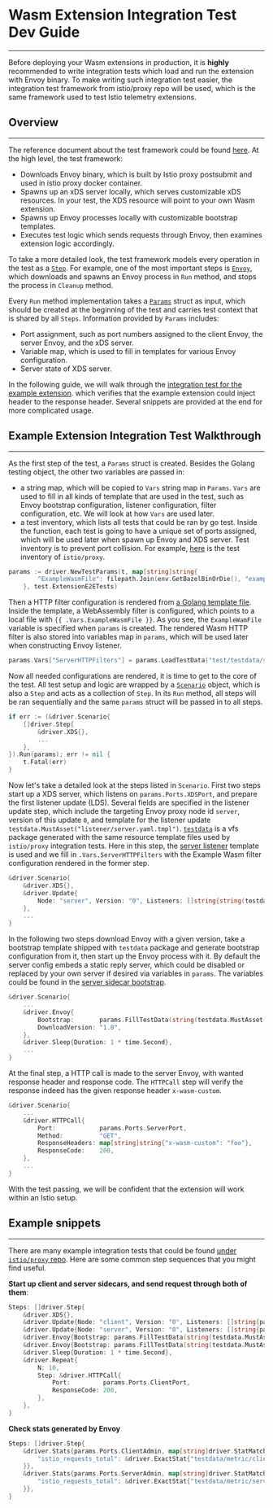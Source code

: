 # Wasm Extension Integration Test Dev Guide
---

Before deploying your Wasm extensions in production, it is **highly** recommended to write integration tests which load and run the extension with Envoy binary. To make writing such integration test easier, the integration test framework from istio/proxy repo will be used, which is the same framework used to test Istio telemetry extensions.

## Overview
---

The reference document about the test framework could be found [here](https://godoc.org/github.com/istio/proxy/test/envoye2e/driver). At the high level, the test framework:
* Downloads Envoy binary, which is built by Istio proxy postsubmit and used in istio proxy docker container.
* Spawns up an xDS server locally, which serves customizable xDS resources. In your test, the XDS resource will point to your own Wasm extension.
* Spawns up Envoy processes locally with customizable bootstrap templates.
* Executes test logic which sends requests through Envoy, then examines extension logic accordingly.

To take a more detailed look, the test framework models every operation in the test as a [`Step`](https://godoc.org/github.com/istio/proxy/test/envoye2e/driver#Step). For example, one of the most important steps is [`Envoy`](https://godoc.org/github.com/istio/proxy/test/envoye2e/driver#Envoy), which downloads and spawns an Envoy process in `Run` method, and stops the process in `Cleanup` method.

Every `Run` method implementation takes a [`Params`](https://godoc.org/github.com/istio/proxy/test/envoye2e/driver#Params) struct as input, which should be created at the beginning of the test and carries test context that is shared by all `Steps`. Information provided by `Params` includes:
* Port assignment, such as port numbers assigned to the client Envoy, the server Envoy, and the xDS server.
* Variable map, which is used to fill in templates for various Envoy configuration.
* Server state of XDS server.

In the following guide, we will walk through the [integration test for the example extension](../example/test/example_test.go). which verifies that the example extension could inject header to the response header. Several snippets are provided at the end for more complicated usage.

## Example Extension Integration Test Walkthrough
---

As the first step of the test, a `Params` struct is created. Besides the Golang testing object, the other two variables are passed in:
* a string map, which will be copied to `Vars` string map in `Params`. `Vars` are used to fill in all kinds of template that are used in the test, such as Envoy bootstrap configuration, listener configuration, filter configuration, etc. We will look at how `Vars` are used later.
* a test inventory, which lists all tests that could be ran by go test. Inside the function, each test is going to have a unique set of ports assigned, which will be used later when spawn up Envoy and XDS server. Test inventory is to prevent port collision. For example, [here](https://github.com/istio/proxy/blob/32a5195862266bc49faa94bfb88d1719420abb3b/test/envoye2e/inventory.go#L21) is the test inventory of `istio/proxy`.
```go
params := driver.NewTestParams(t, map[string]string{
		"ExampleWasmFile": filepath.Join(env.GetBazelBinOrDie(), "example.wasm"),
	}, test.ExtensionE2ETests)
```

Then a HTTP filter configuration is rendered from [a Golang template file](../example/test/testdata/server_filter.yaml.tmpl). Inside the template, a WebAssembly filter is configured, which points to a local file with `{{ .Vars.ExampleWasmFile }}`. As you see, the `ExampleWamFile` variable is specified when `params` is created. The rendered Wasm HTTP filter is also stored into variables map in `params`, which will be used later when constructing Envoy listener.

```go
params.Vars["ServerHTTPFilters"] = params.LoadTestData("test/testdata/server_filter.yaml.tmpl")
```

Now all needed configurations are rendered, it is time to get to the core of the test. All test setup and logic are wrapped by a [`Scenario`](https://godoc.org/github.com/istio/proxy/test/envoye2e/driver#Scenario) object, which is also a `Step` and acts as a collection of `Step`. In its `Run` method, all steps will be ran sequentially and the same `params` struct will be passed in to all steps.

```go
if err := (&driver.Scenario{
    []driver.Step{
        &driver.XDS{},
        ...
    },
}).Run(params); err != nil {
    t.Fatal(err)
}
```

Now let's take a detailed look at the steps listed in `Scenario`. First two steps start up a XDS server, which listens on `params.Ports.XDSPort`, and prepare the first listener update (LDS). Several fields are specified in the listener update step, which include the targeting Envoy proxy node id `server`, version of this update `0`, and template for the listener update `testdata.MustAsset("listener/server.yaml.tmpl")`. [`testdata`](https://github.com/istio/proxy/blob/32a5195862266bc49faa94bfb88d1719420abb3b/testdata/testdata.gen.go#L3) is a vfs package generated with the same resource template files used by `istio/proxy` integration tests. Here in this step, the [server listener](https://github.com/istio/proxy/blob/32a5195862266bc49faa94bfb88d1719420abb3b/testdata/testdata.gen.go#L394-L425) template is used and we fill in `.Vars.ServerHTTPFilters` with the Example Wasm filter configuration rendered in the former step.

```go
&driver.Scenario{
    &driver.XDS{},
    &driver.Update{
        Node: "server", Version: "0", Listeners: []string{string(testdata.MustAsset("listener/server.yaml.tmpl"))},
    },
    ...
}
```

In the following two steps download Envoy with a given version, take a bootstrap template shipped with `testdata` package and generate bootstrap configuration from it, then start up the Envoy process with it. By default the server config embeds a static reply server, which could be disabled or replaced by your own server if desired via variables in `params`. The variables could be found in the [server sidecar bootstrap](https://github.com/istio/proxy/blob/32a5195862266bc49faa94bfb88d1719420abb3b/testdata/testdata.gen.go#L145-L238).

```go
&driver.Scenario{
    ...
    &driver.Envoy{
        Bootstrap:       params.FillTestData(string(testdata.MustAsset("bootstrap/server.yaml.tmpl"))),
        DownloadVersion: "1.8",
    },
    &driver.Sleep{Duration: 1 * time.Second},
    ...
}
```

At the final step, a HTTP call is made to the server Envoy, with wanted response header and response code. The `HTTPCall` step will verify the response indeed has the given response header `x-wasm-custom`.

```go
&driver.Scenario{
    ...
    &driver.HTTPCall{
        Port:            params.Ports.ServerPort,
        Method:          "GET",
        ResponseHeaders: map[string]string{"x-wasm-custom": "foo"},
        ResponseCode:    200,
    },
    ...
}
```

With the test passing, we will be confident that the extension will work within an Istio setup.

## Example snippets
---

There are many example integration tests that could be found [under `istio/proxy` repo](https://github.com/istio/proxy/tree/master/test/envoye2e). Here are some common step sequences that you might find useful.

**Start up client and server sidecars, and send request through both of them**:
```go
Steps: []driver.Step{
    &driver.XDS{},
    &driver.Update{Node: "client", Version: "0", Listeners: []string{params.FillTestData(string(testdata.MustAsset("listener/client.yaml.tmpl")))}},
    &driver.Update{Node: "server", Version: "0", Listeners: []string{params.FillTestData(string(testdata.MustAsset("listener/server.yaml.tmpl"))}},
    &driver.Envoy{Bootstrap: params.FillTestData(string(testdata.MustAsset("bootstrap/client.yaml.tmpl")))},
    &driver.Envoy{Bootstrap: params.FillTestData(string(testdata.MustAsset("bootstrap/server.yaml.tmpl")))},
    &driver.Sleep{Duration: 1 * time.Second},
    &driver.Repeat{
        N: 10,
        Step: &driver.HTTPCall{
            Port:         params.Ports.ClientPort,
            ResponseCode: 200,
        },
    },
}
```

**Check stats generated by Envoy**
```go
Steps: []driver.Step{
    &driver.Stats{params.Ports.ClientAdmin, map[string]driver.StatMatcher{
        "istio_requests_total": &driver.ExactStat{"testdata/metric/client_request_total.yaml.tmpl"},
    }},
    &driver.Stats{params.Ports.ServerAdmin, map[string]driver.StatMatcher{
        "istio_requests_total": &driver.ExactStat{"testdata/metric/server_request_total.yaml.tmpl"},
    }},
}
```
